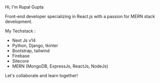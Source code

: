 Hi, I'm Rupal Gupta

Front-end developer specializing in React.js with a passion for MERN stack development.

My Techstack :
 - Next Js v14
 - Python, Django, tkinter
 - Bootstrap, tailwind
 - Firebase
 - Sitecore
 - MERN (MongoDB, ExpressJs, ReactJs, NodeJs)

Let's collaborate and learn together!


